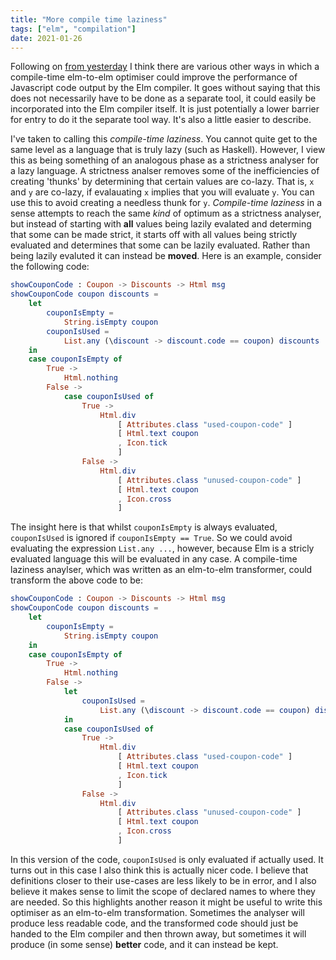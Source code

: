 ```yaml
---
title: "More compile time laziness"
tags: ["elm", "compilation"]
date: 2021-01-26
---
```



Following on [from yesterday](/posts/2021-01-25-maybe-with-default) I think there are various other ways in which a compile-time elm-to-elm optimiser could improve the performance of Javascript code output by the Elm compiler. It goes without saying that this does not necessarily have to be done as a separate tool, it could easily be incorporated into the Elm compiler itself. It is just potentially a lower barrier for entry to do it the separate tool way. It's also a little easier to describe.

I've taken to calling this *compile-time laziness*. You cannot quite get to the same level as a language that is truly lazy (such as Haskell). However, I view this as being something of an analogous phase as a strictness analyser for a lazy language. A strictness analser removes some of the inefficiencies of creating 'thunks' by determining that certain values are co-lazy. That is, `x` and `y` are co-lazy, if evalauating `x` implies that you will evaluate `y`. You can use this to avoid creating a needless thunk for `y`. *Compile-time laziness* in a sense attempts to reach the same *kind* of optimum as a strictness analyser, but instead of starting with **all** values being lazily evalated and determing that some can be made strict, it starts off with all values being strictly evaluated and determines that some can be lazily evaluated. Rather than being lazily evaluted it can instead be **moved**. Here is an example, consider the following code:

```elm
showCouponCode : Coupon -> Discounts -> Html msg
showCouponCode coupon discounts =
    let
        couponIsEmpty =
            String.isEmpty coupon
        couponIsUsed =
            List.any (\discount -> discount.code == coupon) discounts
    in
    case couponIsEmpty of
        True ->
            Html.nothing
        False ->
            case couponIsUsed of
                True ->
                    Html.div
                        [ Attributes.class "used-coupon-code" ]
                        [ Html.text coupon
                        , Icon.tick
                        ]
                False ->
                    Html.div
                        [ Attributes.class "unused-coupon-code" ]
                        [ Html.text coupon
                        , Icon.cross
                        ]

```

The insight here is that whilst `couponIsEmpty` is always evaluated, `couponIsUsed` is ignored if `couponIsEmpty == True`. So we could avoid evaluating the expression `List.any ...`, however, because Elm is a stricly evaluated language this will be evaluated in any case. A compile-time laziness anaylser, which was written as an elm-to-elm transformer, could transform the above code to be:


```elm
showCouponCode : Coupon -> Discounts -> Html msg
showCouponCode coupon discounts =
    let
        couponIsEmpty =
            String.isEmpty coupon
    in
    case couponIsEmpty of
        True ->
            Html.nothing
        False ->
            let
                couponIsUsed =
                    List.any (\discount -> discount.code == coupon) discounts
            in
            case couponIsUsed of
                True ->
                    Html.div
                        [ Attributes.class "used-coupon-code" ]
                        [ Html.text coupon
                        , Icon.tick
                        ]
                False ->
                    Html.div
                        [ Attributes.class "unused-coupon-code" ]
                        [ Html.text coupon
                        , Icon.cross
                        ]

```

In this version of the code, `couponIsUsed` is only evaluated if actually used. It turns out in this case I also think this is actually nicer code. I believe that definitions closer to their use-cases are less likely to be in error, and I also believe it makes sense to limit the scope of declared names to where they are needed. So this highlights another reason it might be useful to write this optimiser as an elm-to-elm transformation. Sometimes the analyser will produce less readable code, and the transformed code should just be handed to the Elm compiler and then thrown away, but sometimes it will produce (in some sense) **better** code, and it can instead be kept.
